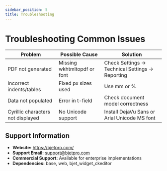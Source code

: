 ```yaml
---
sidebar_position: 5
title: Troubleshooting
---
```


# Troubleshooting Common Issues

| Problem | Possible Cause | Solution |
|---------|----------------|----------|
| PDF not generated | Missing wkhtmltopdf or font | Check Settings → Technical Settings → Reporting |
| Incorrect indents/tables | Fixed px sizes used | Use mm or % |
| Data not populated | Error in t-field | Check document model correctness |
| Cyrillic characters not displayed | No Unicode support | Install DejaVu Sans or Arial Unicode MS font |

## Support Information

- **Website:** https://bjetpro.com/
- **Support Email:** support@bjetpro.com
- **Commercial Support:** Available for enterprise implementations
- **Dependencies:** base, web, bjet_widget_ckeditor
